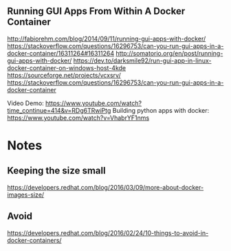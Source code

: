 ## Running GUI Apps From Within A Docker Container

http://fabiorehm.com/blog/2014/09/11/running-gui-apps-with-docker/
https://stackoverflow.com/questions/16296753/can-you-run-gui-apps-in-a-docker-container/16311264#16311264
http://somatorio.org/en/post/running-gui-apps-with-docker/
https://dev.to/darksmile92/run-gui-app-in-linux-docker-container-on-windows-host-4kde
    https://sourceforge.net/projects/vcxsrv/
https://stackoverflow.com/questions/16296753/can-you-run-gui-apps-in-a-docker-container

Video Demo: https://www.youtube.com/watch?time_continue=414&v=RDg6TRwiPtg
Building python apps with docker: https://www.youtube.com/watch?v=VhabrYF1nms

# Notes

## Keeping the size small
https://developers.redhat.com/blog/2016/03/09/more-about-docker-images-size/

## Avoid
https://developers.redhat.com/blog/2016/02/24/10-things-to-avoid-in-docker-containers/
